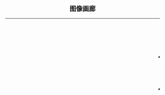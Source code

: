 
<!DOCTYPE html>
<html lang="en">
<head>
	<meta charset="UTF-8">
	<title>图像画廊</title>
	<style type="text/css">
		img{width:100px;height:100px;border:2px #cc0066 ridge;}
		ul{list-style-type:none;}
		li{float:left;}
	</style>
  
</head>
<body align="center">
	<h2>图像画廊</h2>
	<hr size="2" width="100%" color="red">
	<marquee><u1>
		<li><img src="photo1.jpg"></li>
		<li><img src="photo2.jpg"></li>
		<li><img src="photo3.jpg"></li>
		<li><img src="photo4.jpg"></li>
		<li><img src="photo5.jpg"></li>

	</u1></marquee>
	<hr size="2" width="100%" color="red">

</body>
</html>
